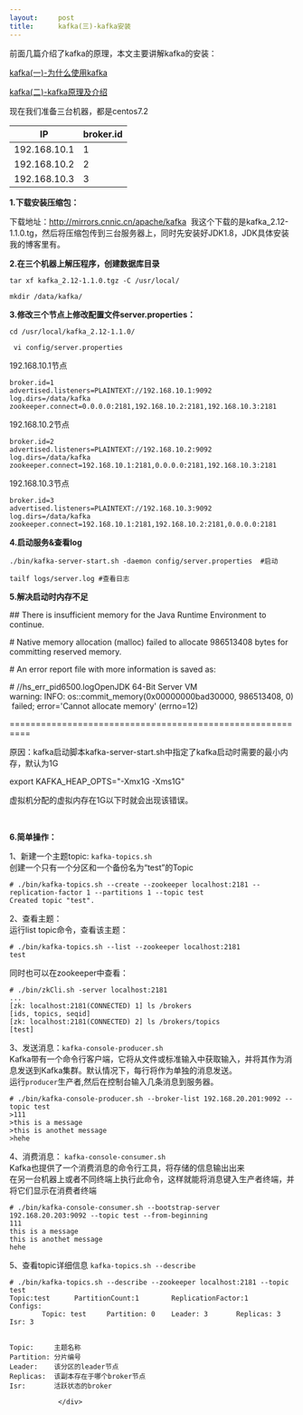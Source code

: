 ```yaml
---
layout:     post
title:      kafka(三)-kafka安装
---
```

<div id="article_content" class="article_content clearfix csdn-tracking-statistics" data-pid="blog" data-mod="popu_307" data-dsm="post">
								            <link rel="stylesheet" href="https://csdnimg.cn/release/phoenix/template/css/ck_htmledit_views-f76675cdea.css">
						<div class="htmledit_views" id="content_views">
                <p>前面几篇介绍了kafka的原理，本文主要讲解kafka的安装：</p>

<p><a href="https://blog.csdn.net/haoxin963/article/details/83245632" rel="nofollow">kafka(一)-为什么使用kafka</a></p>

<p><a href="https://blog.csdn.net/haoxin963/article/details/83245678" rel="nofollow">kafka(二)-kafka原理及介绍</a></p>

<p>现在我们准备三台机器，都是centos7.2</p>

<table><thead><tr><th>IP</th>
			<th>broker.id</th>
		</tr></thead><tbody><tr><td>192.168.10.1</td>
			<td>1</td>
		</tr><tr><td>192.168.10.2</td>
			<td>2</td>
		</tr><tr><td>192.168.10.3</td>
			<td>3</td>
		</tr></tbody></table><p><strong>1.下载安装压缩包：</strong></p>

<p>下载地址：<a href="http://mirrors.cnnic.cn/apache/kafka" rel="nofollow">http://mirrors.cnnic.cn/apache/kafka</a>  我这个下载的是kafka_2.12-1.1.0.tg，然后将压缩包传到三台服务器上，同时先安装好JDK1.8，JDK具体安装我的博客里有。</p>

<p><strong>2.在三个机器上解压程序，创建数据库目录</strong></p>

<pre class="has">
<code>tar xf kafka_2.12-1.1.0.tgz -C /usr/local/

mkdir /data/kafka/</code></pre>

<p><strong>3.修改三个节点上修改配置文件server.properties：</strong></p>

<pre class="has">
<code>cd /usr/local/kafka_2.12-1.1.0/

 vi config/server.properties</code></pre>

<p>192.168.10.1节点</p>

<pre class="has">
<code>broker.id=1
advertised.listeners=PLAINTEXT://192.168.10.1:9092
log.dirs=/data/kafka
zookeeper.connect=0.0.0.0:2181,192.168.10.2:2181,192.168.10.3:2181</code></pre>

<p>192.168.10.2节点</p>

<pre class="has">
<code>broker.id=2
advertised.listeners=PLAINTEXT://192.168.10.2:9092
log.dirs=/data/kafka
zookeeper.connect=192.168.10.1:2181,0.0.0.0:2181,192.168.10.3:2181</code></pre>

<p>192.168.10.3节点</p>

<pre class="has">
<code>broker.id=3
advertised.listeners=PLAINTEXT://192.168.10.3:9092
log.dirs=/data/kafka
zookeeper.connect=192.168.10.1:2181,192.168.10.2:2181,0.0.0.0:2181</code></pre>

<p><strong>4.启动服务&amp;查看log</strong> </p>

<pre class="has">
<code>./bin/kafka-server-start.sh -daemon config/server.properties  #启动

tailf logs/server.log #查看日志
</code></pre>

<p><strong>5.解决启动时内存不足</strong></p>

<p>## There is insufficient memory for the Java Runtime Environment to continue.</p>

<p># Native memory allocation (malloc) failed to allocate 986513408 bytes for committing reserved memory.</p>

<p># An error report file with more information is saved as:</p>

<p># //hs_err_pid6500.logOpenJDK 64-Bit Server VM warning: INFO: os::commit_memory(0x00000000bad30000, 986513408, 0) failed; error='Cannot allocate memory' (errno=12)</p>

<p>==========================================================</p>

<p>原因：kafka启动脚本kafka-server-start.sh中指定了kafka启动时需要的最小内存，默认为1G</p>

<p>export KAFKA_HEAP_OPTS="-Xmx1G -Xms1G"</p>

<p>虚拟机分配的虚拟内存在1G以下时就会出现该错误。</p>

<p> </p>

<p><strong>6.简单操作：</strong></p>

<p>1、新建一个主题topic: <code>kafka-topics.sh</code> <br>
创建一个只有一个分区和一个备份名为“test”的Topic</p>

<pre class="has">
<code># ./bin/kafka-topics.sh --create --zookeeper localhost:2181 --replication-factor 1 --partitions 1 --topic test
Created topic "test".</code></pre>

<p>2、查看主题： <br>
运行list topic命令，查看该主题：</p>

<pre class="has">
<code># ./bin/kafka-topics.sh --list --zookeeper localhost:2181
test    </code></pre>

<p>同时也可以在zookeeper中查看：</p>

<pre class="has">
<code># ./bin/zkCli.sh -server localhost:2181 
...
[zk: localhost:2181(CONNECTED) 1] ls /brokers
[ids, topics, seqid]
[zk: localhost:2181(CONNECTED) 2] ls /brokers/topics
[test]</code></pre>

<p>3、发送消息：<code>kafka-console-producer.sh</code> <br>
Kafka带有一个命令行客户端，它将从文件或标准输入中获取输入，并将其作为消息发送到Kafka集群。默认情况下，每行将作为单独的消息发送。 <br>
运行<code>producer</code>生产者,然后在控制台输入几条消息到服务器。</p>

<pre class="has">
<code># ./bin/kafka-console-producer.sh --broker-list 192.168.20.201:9092 --topic test
&gt;111
&gt;this is a message
&gt;this is anothet message
&gt;hehe
</code></pre>

<p>4、消费消息： <code>kafka-console-consumer.sh</code> <br>
Kafka也提供了一个消费消息的命令行工具，将存储的信息输出出来 <br>
在另一台机器上或者不同终端上执行此命令，这样就能将消息键入生产者终端，并将它们显示在消费者终端</p>

<pre class="has">
<code># ./bin/kafka-console-consumer.sh --bootstrap-server 192.168.20.203:9092 --topic test --from-beginning
111
this is a message
this is anothet message
hehe</code></pre>

<p>5、查看topic详细信息 <code>kafka-topics.sh --describe</code></p>

<pre class="has">
<code># ./bin/kafka-topics.sh --describe --zookeeper localhost:2181 --topic test
Topic:test      PartitionCount:1        ReplicationFactor:1     Configs:
        Topic: test     Partition: 0    Leader: 3       Replicas: 3     Isr: 3  


Topic:     主题名称
Partition: 分片编号
Leader:    该分区的leader节点
Replicas:  该副本存在于哪个broker节点
Isr:       活跃状态的broker</code></pre>            </div>
                </div>